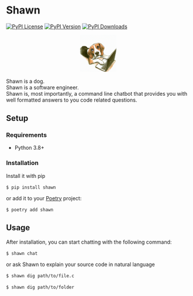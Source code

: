 # Shawn
[![PyPI License](https://img.shields.io/pypi/l/shawn.svg)](https://pypi.org/project/shawn)
[![PyPI Version](https://img.shields.io/pypi/v/shawn.svg)](https://pypi.org/project/shawn)
[![PyPI Downloads](https://img.shields.io/pypi/dm/shawn.svg?color=orange)](https://pypistats.org/packages/shawn)
<div style="text-align: center;">
  <img src="docs/imgs/shawn.png" style="width: 20%; height: auto;">
</div>

Shawn is a dog.  
Shawn is a software engineer.   
Shawn is, most importantly, a command line chatbot that provides you with well formatted answers to you code related questions. 

## Setup

### Requirements

* Python 3.8+

### Installation

Install it with pip

```text
$ pip install shawn
```

or add it to your [Poetry](https://poetry.eustace.io/) project:

```text
$ poetry add shawn
```

## Usage

After installation, you can start chatting with the following command:

```bash
$ shawn chat

```
or ask Shawn to explain your source code in natural language

```bash
$ shawn dig path/to/file.c
```

```bash
$ shawn dig path/to/folder
```

